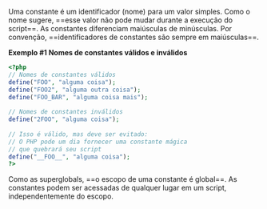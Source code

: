 Uma constante é um identificador (nome) para um valor simples. Como o nome sugere, ==esse valor não pode mudar durante a execução do script==. As constantes diferenciam maiúsculas de minúsculas. Por convenção, ==identificadores de constantes são sempre em maiúsculas==.

**Exemplo #1 Nomes de constantes válidos e inválidos**
```php
<?php  
// Nomes de constantes válidos  
define("FOO", "alguma coisa");  
define("FOO2", "alguma outra coisa");  
define("FOO_BAR", "alguma coisa mais");  
  
// Nomes de constantes inválidos  
define("2FOO", "alguma coisa");  
  
// Isso é válido, mas deve ser evitado:  
// O PHP pode um dia fornecer uma constante mágica  
// que quebrará seu script  
define("__FOO__", "alguma coisa");  
?>
```

Como as superglobals, ==o escopo de uma constante é global==. As constantes podem ser acessadas de qualquer lugar em um script, independentemente do escopo.